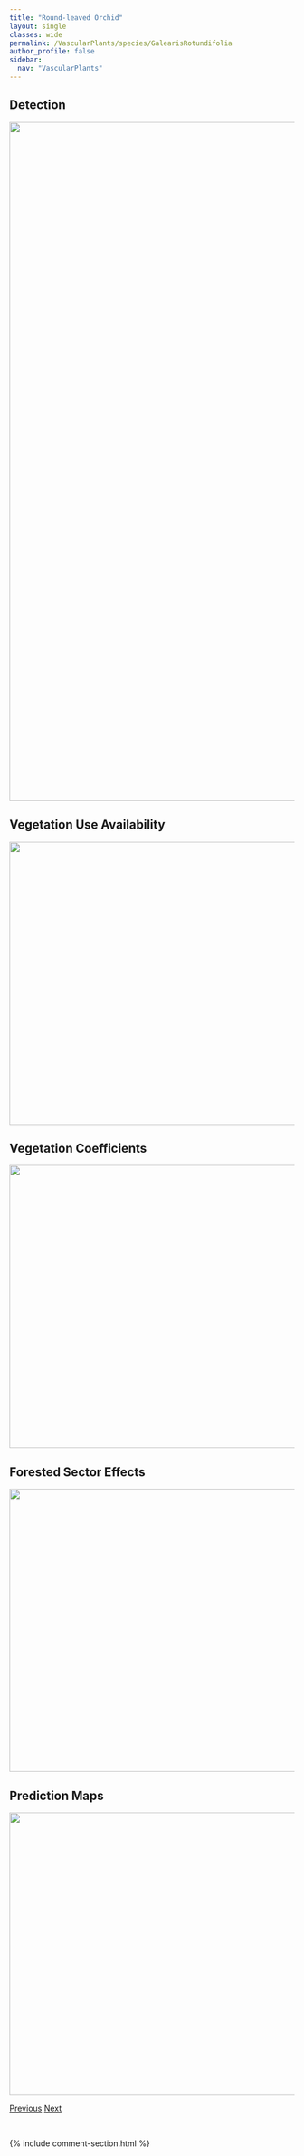 ```yaml
---
title: "Round-leaved Orchid"
layout: single
classes: wide
permalink: /VascularPlants/species/GalearisRotundifolia
author_profile: false
sidebar:
  nav: "VascularPlants"
---
```


<h2>Detection</h2>

<a href="https://drive.google.com/uc?export=view&id=1YBBEE6P86ixgLU_gu3c8VYM3zDG44xVU">
<img src="https://drive.google.com/uc?export=view&id=1YBBEE6P86ixgLU_gu3c8VYM3zDG44xVU" height = "1200" width = "800">
</a>


<h2>Vegetation Use Availability</h2>

<a href="https://drive.google.com/uc?export=view&id=1bfMxwM97NFgozjJn2ME6xot4PcdJSfkK">
<img src="https://drive.google.com/uc?export=view&id=1bfMxwM97NFgozjJn2ME6xot4PcdJSfkK" height = "500" width = "1000">
</a>


<h2>Vegetation Coefficients</h2>

<a href="https://drive.google.com/uc?export=view&id=18Q7-xwIVvDm17IGb4o4AuDMa0d8XPxys">
<img src="https://drive.google.com/uc?export=view&id=18Q7-xwIVvDm17IGb4o4AuDMa0d8XPxys" height = "500" width = "1000">
</a>


<h2>Forested Sector Effects</h2>

<a href="https://drive.google.com/uc?export=view&id=1VqQ_jcDTzjvFAVVroDWsoVmqJ40zhGgU">
<img src="https://drive.google.com/uc?export=view&id=1VqQ_jcDTzjvFAVVroDWsoVmqJ40zhGgU" height = "500" width = "1000">
</a>


<h2>Prediction Maps</h2>

<a href="https://drive.google.com/uc?export=view&id=17oXuap364j7LCRgAOr8bC-1rORwl8gk6">
<img src="https://drive.google.com/uc?export=view&id=17oXuap364j7LCRgAOr8bC-1rORwl8gk6" height = "500" width = "1000">
</a>


<a href="/DevelopmentWebsite/VascularPlants/species/GaillardiaAristata" class="pagination--pager" title="Gaillardia">Previous</a> <a href="/DevelopmentWebsite/VascularPlants/species/Galeopsis" class="pagination--pager" title="Galeopsis">Next</a>

<p>&nbsp;</p>

{% include comment-section.html %}
